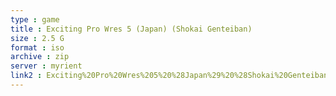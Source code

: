```yaml
---
type : game
title : Exciting Pro Wres 5 (Japan) (Shokai Genteiban)
size : 2.5 G
format : iso
archive : zip
server : myrient
link2 : Exciting%20Pro%20Wres%205%20%28Japan%29%20%28Shokai%20Genteiban%29
---
```

